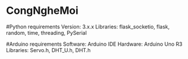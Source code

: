 # CongNgheMoi

#Python requirements
Version: 3.x.x
Libraries: flask_socketio, flask, random, time, threading, PySerial

#Arduino requirements
Software: Arduino IDE
Hardware: Arduino Uno R3
Libraries: Servo.h, DHT_U.h, DHT.h
